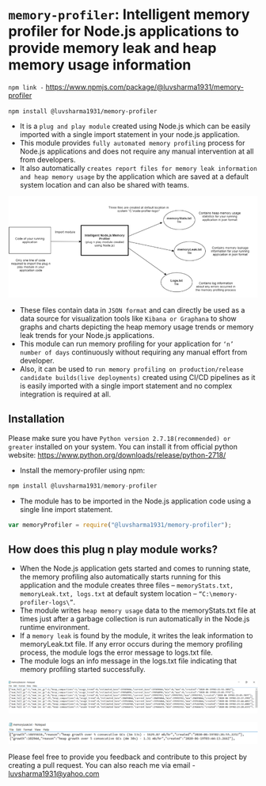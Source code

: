 `memory-profiler`: Intelligent memory profiler for Node.js applications to provide memory leak and heap memory usage information
============================================================
`npm link -` https://www.npmjs.com/package/@luvsharma1931/memory-profiler

`npm install @luvsharma1931/memory-profiler`

- It is a `plug and play module` created using Node.js which can be easily imported with a single import statement in your node.js application. 
- This module provides `fully automated memory profiling` process for Node.js applications and does not require any manual intervention at all from developers.
- It also automatically `creates report files for memory leak information and heap memory usage` by the application which are saved at a default system location and can also be shared with teams.

![alt text](https://github.com/luvsharma19/memory-profiler/blob/main/img/image.png?raw=true)

 - These files contain data in `JSON format` and can directly be used as a data source for visualization tools like `Kibana or Graphana` to show graphs and charts depicting the heap memory usage trends or memory leak trends for your Node.js applications.
 - This module can run memory profiling for your application for `‘n’ number of days` continuously without requiring any manual effort from developer. 
 - Also, it can be used to `run memory profiling on production/release candidate builds(live deployments)` created using CI/CD pipelines as it is easily imported with a single import statement and no complex integration is required at all.

Installation
------------
Please make sure you have `Python version 2.7.18(recommended) or greater` installed on your system. You can install it from official python website:
 https://www.python.org/downloads/release/python-2718/

- Install the memory-profiler using npm:

```javascript
npm install @luvsharma1931/memory-profiler
```
- The module has to be imported in the Node.js application code using a single line import statement.

```javascript
var memoryProfiler = require("@luvsharma1931/memory-profiler");
```

How does this plug n play module works?
---------------------------------------

- When the Node.js application gets started and comes to running state, the memory profiling also automatically starts running for this application and the module creates three files – ``memoryStats.txt, memoryLeak.txt, logs.txt`` at default system location – ``“C:\memory-profiler-logs\”``. 
- The module writes ``heap memory usage`` data to the memoryStats.txt file at times just after a garbage collection is run automatically in the Node.js runtime environment.
- If a ``memory leak`` is found by the module, it writes the leak information to memoryLeak.txt file. If any error occurs during the memory profiling process, the module logs the error message to logs.txt file.
- The module logs an info message in the logs.txt file indicating that memory profiling started successfully.

![alt text](https://github.com/luvsharma19/memory-profiler/blob/main/img/image1.png?raw=true)

![alt text](https://github.com/luvsharma19/memory-profiler/blob/main/img/image2.png?raw=true)

Please feel free to provide you feedback and contribute to this project by creating a pull request. You can also reach me via email - luvsharma1931@yahoo.com
